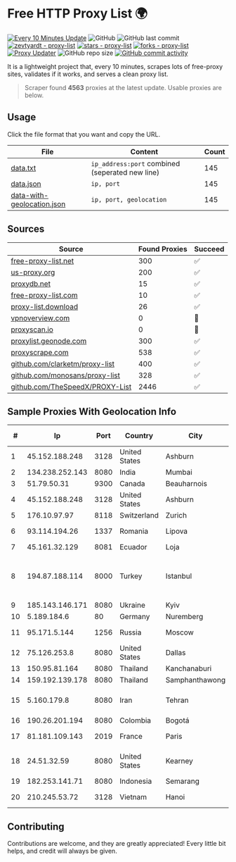 
# Free HTTP Proxy List 🌍

[![Every 10 Minutes Update](https://github.com/mertguvencli/http-proxy-list/actions/workflows/main.yml/badge.svg?branch=main)](https://github.com/mertguvencli/http-proxy-list/actions/workflows/main.yml)
![GitHub](https://img.shields.io/github/license/mertguvencli/http-proxy-list)
![GitHub last commit](https://img.shields.io/github/last-commit/mertguvencli/http-proxy-list)
[![zevtyardt - proxy-list](https://img.shields.io/static/v1?label=zevtyardt&message=proxy-list&color=blue&logo=github)](https://github.com/zevtyardt/proxy-list "Go to GitHub repo")
[![stars - proxy-list](https://img.shields.io/github/stars/zevtyardt/proxy-list?style=social)](https://github.com/zevtyardt/proxy-list)
[![forks - proxy-list](https://img.shields.io/github/forks/zevtyardt/proxy-list?style=social)](https://github.com/zevtyardt/proxy-list)
[![Proxy Updater](https://github.com/zevtyardt/proxy-list/workflows/Proxy%20Updater/badge.svg)](https://github.com/zevtyardt/proxy-list/actions?query=workflow:"Proxy+Updater")
![GitHub repo size](https://img.shields.io/github/repo-size/zevtyardt/proxy-list)
[![GitHub commit activity](https://img.shields.io/github/commit-activity/m/zevtyardt/proxy-list?logo=commits)](https://github.com/zevtyardt/proxy-list/commits/main)

It is a lightweight project that, every 10 minutes, scrapes lots of free-proxy sites, validates if it works, and serves a clean proxy list.

> Scraper found **4563** proxies at the latest update. Usable proxies are below.

## Usage

Click the file format that you want and copy the URL.

|File|Content|Count|
|----|-------|-----|
|[data.txt](https://raw.githubusercontent.com/mertguvencli/http-proxy-list/main/proxy-list/data.txt)|`ip_address:port` combined (seperated new line)|145|
|[data.json](https://raw.githubusercontent.com/mertguvencli/http-proxy-list/main/proxy-list/data.json)|`ip, port`|145|
|[data-with-geolocation.json](https://raw.githubusercontent.com/mertguvencli/http-proxy-list/main/proxy-list/data-with-geolocation.json)|`ip, port, geolocation`|145|

## Sources

|Source|Found Proxies|Succeed|
|------|-------------|-------|
|[free-proxy-list.net](https://free-proxy-list.net)|300|✅|
|[us-proxy.org](https://www.us-proxy.org)|200|✅|
|[proxydb.net](http://proxydb.net)|15|✅|
|[free-proxy-list.com](https://free-proxy-list.com/?page=&port=&type%5B%5D=http&type%5B%5D=https&up_time=0&search=Search)|10|✅|
|[proxy-list.download](https://www.proxy-list.download/HTTP)|26|✅|
|[vpnoverview.com](https://vpnoverview.com/privacy/anonymous-browsing/free-proxy-servers)|0|🚫|
|[proxyscan.io](https://www.proxyscan.io)|0|🚫|
|[proxylist.geonode.com](https://proxylist.geonode.com/api/proxy-list?limit=300&page=1&sort_by=lastChecked&sort_type=desc&protocols=http,https)|300|✅|
|[proxyscrape.com](https://api.proxyscrape.com/v2/?request=displayproxies&protocol=http&timeout=10000&country=all&ssl=all&anonymity=all)|538|✅|
|[github.com/clarketm/proxy-list](https://raw.githubusercontent.com/clarketm/proxy-list/master/proxy-list-raw.txt)|400|✅|
|[github.com/monosans/proxy-list](https://raw.githubusercontent.com/monosans/proxy-list/main/proxies/http.txt)|328|✅|
|[github.com/TheSpeedX/PROXY-List](https://raw.githubusercontent.com/TheSpeedX/PROXY-List/master/http.txt)|2446|✅|


## Sample Proxies With Geolocation Info

|#|Ip|Port|Country|City|Internet Service Provider|
|-|--|----|-------|----|-------------------------|
|1|45.152.188.248|3128|United States|Ashburn|Sprint|
|2|134.238.252.143|8080|India|Mumbai|Google LLC|
|3|51.79.50.31|9300|Canada|Beauharnois|OVH SAS|
|4|45.152.188.248|3128|United States|Ashburn|Sprint|
|5|176.10.97.97|8118|Switzerland|Zurich|Datasource AG|
|6|93.114.194.26|1337|Romania|Lipova|Interkvm Host SRL|
|7|45.161.32.129|8081|Ecuador|Loja|Lojasystem C.A.|
|8|194.87.188.114|8000|Turkey|Istanbul|Kadir Huseyin Tezcan Nosspeed Internet Teknolojileri|
|9|185.143.146.171|8080|Ukraine|Kyiv|ISP UTELS|
|10|5.189.184.6|80|Germany|Nuremberg|Contabo GmbH|
|11|95.171.5.144|1256|Russia|Moscow|Universum bit Ltd.|
|12|75.126.253.8|8080|United States|Dallas|SoftLayer|
|13|150.95.81.164|8080|Thailand|Kanchanaburi|ZCOM|
|14|159.192.139.178|8080|Thailand|Samphanthawong|CAT-BB|
|15|5.160.179.8|8080|Iran|Tehran|Respina Networks & Beyond PJSC|
|16|190.26.201.194|8080|Colombia|Bogotá|ETB - Colombia|
|17|81.181.109.143|2019|France|Paris|Virtono Networks SRL|
|18|24.51.32.59|8080|United States|Kearney|Great Plains Communications LLC|
|19|182.253.141.71|8080|Indonesia|Semarang|Biznet Networks|
|20|210.245.53.72|3128|Vietnam|Hanoi|FPT Telecom Company|



## Contributing

Contributions are welcome, and they are greatly appreciated! Every
little bit helps, and credit will always be given.

